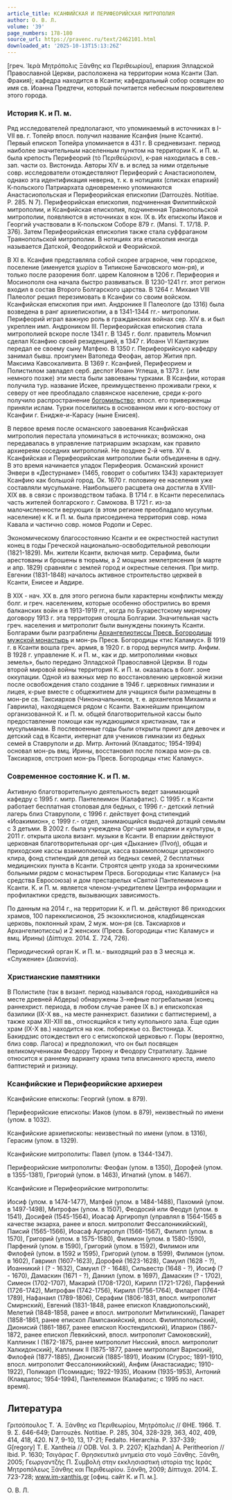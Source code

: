 ```yaml
---
article_title: КСАНФИЙСКАЯ И ПЕРИФЕОРИЙСКАЯ МИТРОПОЛИЯ
author: О. В. Л.
volume: '39'
page_numbers: 178-180
source_url: https://pravenc.ru/text/2462101.html
downloaded_at: '2025-10-13T15:13:26Z'
---
```


[греч. ῾Ιερὰ Μητρόπολις Ξάνθης κα Περιθεωρίου], епархия Элладской Православной Церкви, расположена на территории нома Ксанти (Зап. Фракия); кафедра находится в Ксанти; кафедральный собор освящен во имя св. Иоанна Предтечи, который почитается небесным покровителем этого города.

### История К. и П. м.

Ряд исследователей предполагают, что упоминаемый в источниках в I-VII вв. г. Топейр впосл. получил название Ксанфия (ныне Ксанти). Первый епископ Топейра упоминается в 431 г. В средневизант. период наиболее значительным населенным пунктом на территории К. и П. м. была крепость Перифеорий (τὸ Περιθεώριον), к-рая находилась в сев.-зап. части оз. Вистонида. Авторы XIV в. и вслед за ними отдельные совр. исследователи отождествляют Перифеорий с Анастасиополем, однако эта идентификация неверна, т. к. в нотициях (списках епархий) К-польского Патриархата одновременно упоминаются Анастасиопольская и Перифеорийская епископии (Darrouzès. Notitiae. P. 285. N 7). Перифеорийская епископия, подчиненная Филиппийской митрополии, и Ксанфийская епископия, подчиненная Траянопольской митрополии, появляются в источниках в кон. IX в. Их епископы Иаков и Георгий участвовали в К-польском Соборе 879 г. (Mansi. T. 17/18. P. 376). Затем Перифеорийская епископия также стала суффраганом Траянопольской митрополии. В нотициях эта епископия иногда называется Датской, Феодорийской и Феорийской.

В XI в. Ксанфия представляла собой скорее аграрное, чем городское, поселение (именуется χωρίον в Типиконе Бачковского мон-ря), и только после разорения болг. царем Калояном в 1206 г. Перифеория и Мосинополя она начала быстро развиваться. В 1230-1241 гг. этот регион входил в состав Второго Болгарского царства. В 1264 г. Михаил VIII Палеолог решил перезимовать в Ксанфии со своим войском. Ксанфийская епископия при имп. Андронике II Палеологе (до 1316) была возведена в ранг архиепископии, а в 1341-1344 гг.- митрополии. Перифеорий играл важную роль в гражданских войнах сер. ХIV в. и был укреплен имп. Андроником III. Перифеорийская епископия стала митрополией вскоре после 1341 г. В 1345 г. болг. правитель Момчил сделал Ксанфию своей резиденцией, в 1347 г. Иоанн VI Кантакузин передал ее своему сыну Матфею. В 1350 г. Перифеорийскую кафедру занимал бывш. проигумен Ватопеда Феофан, автор Жития прп. Максима Кавсокаливита. В 1369 г. Ксанфией, Перифеорием и Полистилом завладел серб. деспот Иоанн Углеша, в 1373 г. (или немного позже) эти места были завоеваны турками. В Ксанфии, которая получила тур. название Искее, преимущественно проживали греки, к северу от нее преобладало славянское население, среди к-рого получило распространение [богомильство](https://pravenc.ru/text/богомильство.html); впосл. его приверженцы приняли ислам. Турки поселились в основанном ими к юго-востоку от Ксанфии г. Енидже-и-Карасу (ныне Енисея).

В первое время после османского завоевания Ксанфийская митрополия перестала упоминаться в источниках; возможно, она передавалась в управление патриаршим экзархам, как правило архиереям соседних митрополий. Не позднее 2-й четв. XV в. Ксанфийская и Перифеорийская митрополии были объединены в одну. В это время начинается упадок Перифеория. Османский хронист Энвери в «Дестурнаме» (1465, говорит о событиях 1343) характеризует Ксанфию как большой город. Ок. 1670 г. половину ее населения уже составляли мусульмане. Наибольшего расцвета она достигла в XVIII-XIX вв. в связи с производством табака. В 1714 г. в Ксанти переселилась часть жителей болгарского г. Самокова. В 1721 г. из-за малочисленности верующих (в этом регионе преобладало мусульм. население) к К. и П. м. была присоединена территория совр. нома Кавала и частично совр. номов Родопи и Серес.

Экономическому благосостоянию Ксанти и ее окрестностей наступил конец в годы Греческой национально-освободительной революции (1821-1829). Мн. жители Ксанти, включая митр. Серафима, были арестованы и брошены в тюрьмы, а 2 мощных землетрясения (в марте и апр. 1829) сравняли с землей город и окрестные селения. При митр. Евгении (1831-1848) началось активное строительство церквей в Ксанти, Енисее и Авдире.

В XIX - нач. ХХ в. для этого региона были характерны конфликты между болг. и греч. населением, которые особенно обострились во время балканских войн и в 1913-1919 гг., когда по Бухарестскому мирному договору 1913 г. эта территория отошла Болгарии. Значительная часть греч. населения и митрополит были вынуждены покинуть Ксанти. Болгарами были разграблены [Архангелиотиссы Пресв. Богородицы мужской монастырь](<https://pravenc.ru/text/Архангелиотиссы Пресв  Богородицы мужской монастырь.html>) и мон-рь Пресв. Богородицы «тис Каламус». В 1919 г. в Ксанти вошла греч. армия, в 1920 г. в город вернулся митр. Анфим. В 1928 г. управление К. и П. м., как и др. митрополиями «новых земель», было передано Элладской Православной Церкви. В годы второй мировой войны территория К. и П. м. оказалась в болг. зоне оккупации. Одной из важных мер по восстановлению церковной жизни после освобождения стало создание в 1946 г. церковных гимназии и лицея, к-рые вместе с общежитием для учащихся были размещены в мон-ре св. Таксиархов (Чиноначальников, т. е. архангелов Михаила и Гавриила), находящемся рядом с Ксанти. Важнейшим принципом организованной К. и П. м. общей благотворительной кассы было предоставление помощи как нуждающимся христианам, так и мусульманам. В послевоенные годы были открыты приют для девочек и детский сад в Ксанти, интернат для учеников гимназии из бедных семей в Ставруполи и др. Митр. Антоний (Клавдатос; 1954-1994) основал мон-рь вмц. Ирины, восстановил после пожара мон-рь св. Таксиархов, отстроил мон-рь Пресв. Богородицы «тис Каламус».

### Современное состояние К. и П. м.

Активную благотворительную деятельность ведет занимающий кафедру с 1995 г. митр. Пантелеимон (Калафатис). С 1995 г. в Ксанти работает бесплатная столовая для бедных, с 1996 г.- детский летний лагерь близ Ставруполи, с 1996 г. действует фонд стипендий «Иоакимион», с 1999 г.- отдел, занимающийся выдачей дотаций семьям с 3 детьми. В 2002 г. была учреждена Орг-ция молодежи и культуры, в 2011 г. открыта школа визант. музыки в Ксанти. В епархии действуют церковная благотворительная орг-ция «Дыхание» (Πνοή), общая и приходские кассы взаимопомощи, касса взаимопомощи церковного клира, фонд стипендий для детей из бедных семей, 2 бесплатных медицинских пункта в Ксанти. Строятся центр ухода за хроническими больными рядом с монастырем Пресв. Богородицы «тис Каламус» (на средства Евросоюза) и дом престарелых «Святой Пантелеимон» в Ксанти. К. и П. м. является членом-учредителем Центра информации и профилактики средств, вызывающих зависимость.

По данным на 2014 г., на территории К. и П. м. действуют 86 приходских храмов, 100 парекклисионов, 25 экзокклисионов, кладбищенская церковь, поклонный храм, 2 муж. мон-ря (св. Таксиархов и Архангелиотиссы) и 2 женских (Пресв. Богородицы «тис Каламус» и вмц. Ирины) (Δίπτυχα. 2014. Σ. 724, 726).

Периодический орган К. и П. м.- выходящий раз в 3 месяца ж. «Служение» (Διακονία).

### Христианские памятники

В Полистиле (так в визант. период назывался город, находившийся на месте древней Абдеры) обнаружены 3-нефные погребальная (конец раннехрист. периода, в любом случае ранее IX в.) и епископская базилики (IX-X вв., на месте раннехрист. базилики с баптистерием), а также храм XII-XIII вв., относящийся к типу купольного зала. Еще один храм (IX-X вв.) находится на юж. побережье оз. Вистонида. Х. Бакирдзис отождествил его с епископской церковью г. Поры (вероятно, близ совр. Лагоса) и предположил, что он был посвящен великомученикам Феодору Тирону и Феодору Стратилату. Здание относится к раннему варианту храма типа вписанного креста, имело баптистерий и ризницу.

### Ксанфийские и Перифеорийские архиереи

Ксанфийские епископы: Георгий (упом. в 879).

Перифеорийские епископы: Иаков (упом. в 879), неизвестный по имени (упом. в 1032).

Ксанфийские архиепископы: неизвестный по имени (упом. в 1316), Герасим (упом. в 1329).

Ксанфийские митрополиты: Павел (упом. в 1344-1347).

Перифеорийские митрополиты: Феофан (упом. в 1350), Дорофей (упом. в 1355-1381), Григорий (упом. в 1463), Игнатий (упом. в 1467).

Ксанфийские и Перифеорийские митрополиты:

Иосиф (упом. в 1474-1477), Матфей (упом. в 1484-1488), Пахомий (упом. в 1497-1498), Митрофан (упом. в 1507), Феодосий или Феодул (упом. в 1541), Досифей (1545-1564), Иоасаф Аргиропул (управлял в 1564-1565 в качестве экзарха, ранее и впосл. митрополит Фессалоникийский), Паисий (1565-1566), Иоасаф Аргиропул (1566-1567), Филипп (упом. в 1570), Григорий (упом. в 1575-1580), Филимон (упом. в 1580-1590), Парфений (упом. в 1590), Григорий (упом. в 1592), Филимон или Филофей (упом. в 1592 и 1595), Григорий (упом. в 1599), Филимон (упом. в 1602), Гавриил (1607-1623), Дорофей (1623-1628), Самуил (1628 - ?), Иоанникий I (? - 1632), Самуил (? - 1648), Сильвестр (1648 - ?), Иосиф (? - 1670), Дамаскин (1671 - ?), Даниил (упом. в 1697), Дамаскин (? - 1702), Симеон (1702-1707), Макарий (1708-1720), Кирилл (1721-1726), Парфений (1726-1742), Митрофан (1742-1756), Кирилл (1756-1764), Филарет (1764-1789), Нафанаил (1789-1806), Серафим (1806-1831, впосл. митрополит Смирнский), Евгений (1831-1848, ранее епископ Клавдиопольский), Мелетий (1848-1858, ранее и впосл. митрополит Митилинский), Панарет (1858-1861, ранее епископ Лампсакийский, впосл. Филиппопольский), Дионисий (1861-1867, ранее епископ Кюстендилский), Иларион (1867-1872, ранее епископ Левкийский, впосл. митрополит Самоковский), Каллиник I (1872-1875, ранее митрополит Нисский, впосл. митрополит Халкидонский), Каллиник II (1875-1877, ранее митрополит Варнский), Филофей (1877-1885), Дионисий (1885-1891), Иоаким (Сгурос; 1891-1910, впосл. митрополит Фессалоникийский), Анфим (Анастасиадис; 1910-1922), Поликарп (Псомиадис; 1922-1935), Иоаким (1935-1953), Антоний (Клавдатос; 1954-1994), Пантелеимон (Калафатис; с 1995 по наст. время).

## Литература

Γριτσόπουλος Τ. ᾿Α. Ξάνθης κα Περιθεωρίου, Μητρόπολις // ΘΗΕ. 1966. Τ. 9. Σ. 646-649; Darrouzès. Notitiae. P. 285, 304, 328-329, 363, 402, 409, 414, 418, 420. N 7, 9-10, 13, 17-21; Fedalto. Hierarchia. P. 337-339; G[regory] T. E. Xantheia // ODB. Vol. 3. P. 2207; K[azhdan] A. Peritheorion // Ibid. P. 1630; Τσιγάρας Γ. Θρησκευτικά μνημεία στο νομό Ξάνθης. Ξάνθη, 2005; Γεωργαντζής Π. Συμβολή στην εκκλησιαστική ιστορία της Ιεράς Μητροπόλεως Ξάνθης και Περιθεωρίου. Ξάνθη, 2009; Δίπτυχα. 2014. Σ. 723-728; www.im-xanthis.gr [офиц. сайт К. и П. м.].

О. В. Л.

